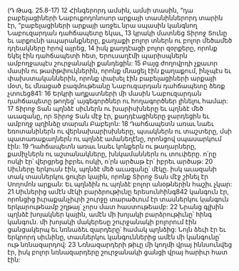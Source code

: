 (Դ Թագ. 25.8-17)
12 Հինգերորդ ամսին, ամսի տասին, “դա բաբելացիների Նաբուքոդոնոսոր արքայի տասնիններորդ տարին էր, “բաբելացիների արքայի առջեւ նրա սպասին կանգնող Նաբուզարդան դահճապետը եկաւ, 13 կրակի մատնեց Տիրոջ Տունը եւ արքունի ապարանքները, քաղաքի բոլոր տներն ու բոլոր մեծամեծ դղեակները հրով այրեց, 14 իսկ քաղդէացի բոլոր զօրքերը, որոնք եկել էին դահճապետի հետ, Երուսաղէմի պարիսպներն ամբողջապէս շուրջանակի քանդեցին: 15 Բայց ժողովրդի չքաւոր մասին ու թափթփուկներին, որոնք մնացել էին քաղաքում, ինչպէս եւ փախստականներին, որոնք փախել էին բաբելացիների արքայի մօտ, եւ մնացած բազմութեանը Նաբուզարդան դահճապետը ձեռք չտուեց841: 16 Երկրի աղքատների մի մասին Նաբուզարդան դահճապետը թողեց՝ այգեգործներ ու հողագործներ լինելու համար:
17 Տիրոջ Տան պղնձէ սիւներն ու խարիսխները եւ պղնձէ մեծ աւազանը, որ Տիրոջ Տան մէջ էր, քաղդէացիները ջարդեցին եւ ամբողջ պղինձը տարան Բաբելոն: 18 Դահճապետն առաւ նաեւ եռոտանիներն ու վերնախարիսխները, պսակներն ու տաշտերը, մսի պատառաքաղներն ու պղնձէ ամանեղէնը, որոնցով սպասարկում էին: 19 Դահճապետն առաւ նաեւ կոնքերն ու թաղարները, քամիչներն ու աշտանակները, խնկամաններն ու տուփերը. ո՛րը ոսկի էր՝ վերցրեց իբրեւ ոսկի, ո՛րն արծաթ էր՝ իբրեւ արծաթ:
20 Սիւները երկուսն էին, պղնձէ մեծ աւազանը՝ մէկը. իսկ աւազանի տակ տասներկու ցուլեր կային, որոնք Տիրոջ Տան մէջ շինել էր Սողոմոն արքան: Եւ պղնձին ու պղնձէ բոլոր անօթներին հաշիւ չկար: 21 Սիւներից ամէն մէկի բարձրութիւնը երեսունհինգ842 կանգուն էր, որոնցից իւրաքանչիւրի շուրջը տարածւում էր տասներկու կանգուն երկարութեամբ շղթայ՝ չորս մատ հաստութեամբ: 22 Նրանց գլխին պղնձէ խոյակներ կային, ամէն մի խոյակի բարձրութիւնը՝ հինգ կանգուն. մի խոյակի մակերեսը շուրջանակի բոլորում էին ցանցակերպ եւ նռնաձեւ զարդերը՝ համակ պղնձից: Նոյն ձեւի էր եւ երկրորդ սիւնինը, տասներկու կանգուններից ամէն մի կանգունը՝ ութ նռնազարդով: 23 Նռնազարդերի թիւը մի կողմի վրայ իննսունվեց էր, իսկ բոլոր նռնազարդերը շուրջանակի ցանցի վրայ հարիւր հատ էին:
